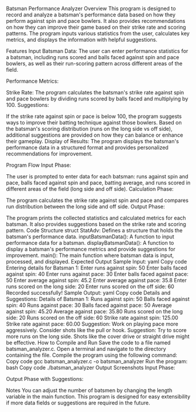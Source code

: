 Batsman Performance Analyzer
Overview
This program is designed to record and analyze a batsman's performance data based on how they perform against spin and pace bowlers. It also provides recommendations on how they can improve their game based on their strike rate and scoring patterns. The program inputs various statistics from the user, calculates key metrics, and displays the information with helpful suggestions.

Features
Input Batsman Data: The user can enter performance statistics for a batsman, including runs scored and balls faced against spin and pace bowlers, as well as their run-scoring pattern across different areas of the field.

Performance Metrics:

Strike Rate: The program calculates the batsman's strike rate against spin and pace bowlers by dividing runs scored by balls faced and multiplying by 100.
Suggestions:

If the strike rate against spin or pace is below 100, the program suggests ways to improve their batting technique against those bowlers.
Based on the batsman's scoring distribution (runs on the long side vs off side), additional suggestions are provided on how they can balance or enhance their gameplay.
Display of Results: The program displays the batsman's performance data in a structured format and provides personalized recommendations for improvement.

Program Flow
Input Phase:

The user is prompted to enter data for each batsman: runs against spin and pace, balls faced against spin and pace, batting average, and runs scored in different areas of the field (long side and off side).
Calculation Phase:

The program calculates the strike rate against spin and pace and compares run distribution between the long side and off side.
Output Phase:

The program prints the collected statistics and calculated metrics for each batsman.
It also provides suggestions based on the strike rate and scoring pattern.
Code Structure
struct StatAdv: Defines a structure that holds the batsman's performance data.
inputBatsmanData(): A function to input performance data for a batsman.
displayBatsmanData(): A function to display a batsman's performance metrics and provide suggestions for improvement.
main(): The main function where batsman data is input, processed, and displayed.
Expected Output
Sample Input:
yaml
Copy code
Entering details for Batsman 1:
Enter runs against spin: 50
Enter balls faced against spin: 40
Enter runs against pace: 30
Enter balls faced against pace: 50
Enter average against spin: 45.2
Enter average against pace: 35.8
Enter runs scored on the long side: 20
Enter runs scored on the off side: 60
Recorded successfully!
Sample Output:
yaml
Copy code
Details and Suggestions:
Details of Batsman 1:
Runs against spin: 50
Balls faced against spin: 40
Runs against pace: 30
Balls faced against pace: 50
Average against spin: 45.20
Average against pace: 35.80
Runs scored on the long side: 20
Runs scored on the off side: 60
Strike rate against spin: 125.00
Strike rate against pace: 60.00
Suggestion: Work on playing pace more aggressively. Consider shots like the pull or hook.
Suggestion: Try to score more runs on the long side. Shots like the cover drive or straight drive might be effective.
How to Compile and Run
Save the code to a file named batsman_analyzer.c.
Open a terminal and navigate to the directory containing the file.
Compile the program using the following command:
Copy code
gcc batsman_analyzer.c -o batsman_analyzer
Run the program:
bash
Copy code
./batsman_analyzer
Output Screenshots
Input Phase:

Output Phase with Suggestions:

Notes
You can adjust the number of batsmen by changing the length variable in the main function.
This program is designed for easy extensibility if more data fields or suggestions are required in the future.
